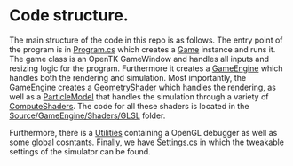 # Code structure.

The main structure of the code in this repo is as follows. The entry point of the program is in [Program.cs](https://github.com/ahoefn/DustCollector/blob/main/Source/Program.cs) which creates a [Game](https://github.com/ahoefn/DustCollector/blob/main/Source/Game.cs) instance and runs it. The game class is an OpenTK GameWindow and handles all inputs and resizing logic for the program. Furthermore it creates a [GameEngine](https://github.com/ahoefn/DustCollector/blob/main/Source/GameEngine/GameEngine.cs) which handles both the rendering and simulation. Most importantly, the GameEngine creates a [GeometryShader](https://github.com/ahoefn/DustCollector/blob/main/Source/GameEngine/Shaders/GeometryShader.cs) which handles the rendering, as well as a [ParticleModel](https://github.com/ahoefn/DustCollector/blob/main/Source/GameEngine/ParticleModel.cs) that handles the simulation through a variety of [ComputeShaders](https://github.com/ahoefn/DustCollector/blob/main/Source/GameEngine/Shaders/ComputeShader.cs). The code for all these shaders is located in the [Source/GameEngine/Shaders/GLSL](https://github.com/ahoefn/DustCollector/blob/main/Source/GameEngine/Shaders/GLSL) folder.

Furthermore, there is a [Utilities](https://github.com/ahoefn/DustCollector/tree/main/Source/Utilities) containing a OpenGL debugger as well as some global cosntants. Finally, we have [Settings.cs](https://github.com/ahoefn/DustCollector/blob/main/Source/Settings.cs) in which the tweakable settings of the simulator can be found.
